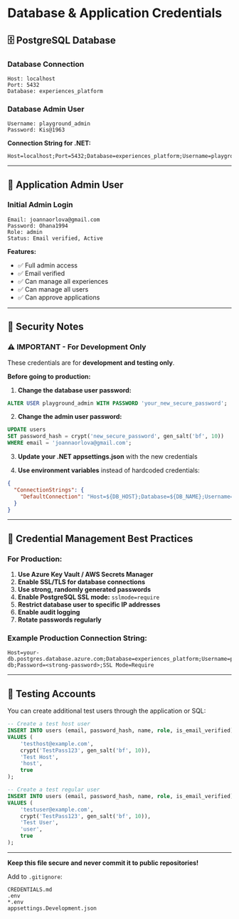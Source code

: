 # Database & Application Credentials

## 🗄️ PostgreSQL Database

### Database Connection
```
Host: localhost
Port: 5432
Database: experiences_platform
```

### Database Admin User
```
Username: playground_admin
Password: Kis@1963
```

**Connection String for .NET:**
```
Host=localhost;Port=5432;Database=experiences_platform;Username=playground_admin;Password=Kis@1963
```

---

## 👤 Application Admin User

### Initial Admin Login
```
Email: joannaorlova@gmail.com
Password: Ohana1994
Role: admin
Status: Email verified, Active
```

**Features:**
- ✅ Full admin access
- ✅ Email verified
- ✅ Can manage all experiences
- ✅ Can manage all users
- ✅ Can approve applications

---

## 🔐 Security Notes

### ⚠️ IMPORTANT - For Development Only

These credentials are for **development and testing only**. 

**Before going to production:**

1. **Change the database user password:**
```sql
ALTER USER playground_admin WITH PASSWORD 'your_new_secure_password';
```

2. **Change the admin user password:**
```sql
UPDATE users 
SET password_hash = crypt('new_secure_password', gen_salt('bf', 10))
WHERE email = 'joannaorlova@gmail.com';
```

3. **Update your .NET appsettings.json** with the new credentials

4. **Use environment variables** instead of hardcoded credentials:
```json
{
  "ConnectionStrings": {
    "DefaultConnection": "Host=${DB_HOST};Database=${DB_NAME};Username=${DB_USER};Password=${DB_PASSWORD}"
  }
}
```

---

## 📝 Credential Management Best Practices

### For Production:

1. **Use Azure Key Vault / AWS Secrets Manager**
2. **Enable SSL/TLS for database connections**
3. **Use strong, randomly generated passwords**
4. **Enable PostgreSQL SSL mode:** `sslmode=require`
5. **Restrict database user to specific IP addresses**
6. **Enable audit logging**
7. **Rotate passwords regularly**

### Example Production Connection String:
```
Host=your-db.postgres.database.azure.com;Database=experiences_platform;Username=playground_admin@your-db;Password=<strong-password>;SSL Mode=Require
```

---

## 🧪 Testing Accounts

You can create additional test users through the application or SQL:

```sql
-- Create a test host user
INSERT INTO users (email, password_hash, name, role, is_email_verified) 
VALUES (
    'testhost@example.com',
    crypt('TestPass123', gen_salt('bf', 10)),
    'Test Host',
    'host',
    true
);

-- Create a test regular user
INSERT INTO users (email, password_hash, name, role, is_email_verified) 
VALUES (
    'testuser@example.com',
    crypt('TestPass123', gen_salt('bf', 10)),
    'Test User',
    'user',
    true
);
```

---

**Keep this file secure and never commit it to public repositories!**

Add to `.gitignore`:
```
CREDENTIALS.md
.env
*.env
appsettings.Development.json
```

